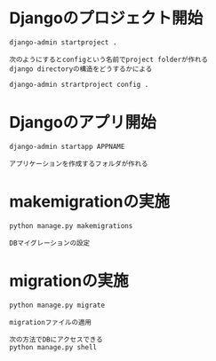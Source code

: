 # Djangoのプロジェクト開始
    django-admin startproject .

    次のようにするとconfigという名前でproject folderが作れる
    django directoryの構造をどうするかによる

    django-admin strartproject config .

# Djangoのアプリ開始
    django-admin startapp APPNAME

    アプリケーションを作成するフォルダが作れる

# makemigrationの実施
    python manage.py makemigrations

    DBマイグレーションの設定

# migrationの実施
    python manage.py migrate

    migrationファイルの適用

    次の方法でDBにアクセスできる
    python manage.py shell



